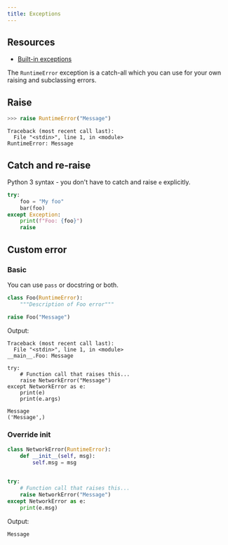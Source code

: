 ```yaml
---
title: Exceptions
---
```


## Resources

- [Built-in exceptions](https://docs.python.org/3/library/exceptions.html)

The `RuntimeError` exception is a catch-all which you can use for your own raising and subclassing errors.


## Raise

```python
>>> raise RuntimeError("Message")
```
```
Traceback (most recent call last):
  File "<stdin>", line 1, in <module>
RuntimeError: Message
```

## Catch and re-raise

Python 3 syntax - you don't have to catch and raise `e` explicitly.

```python
try:
    foo = "My foo"
    bar(foo)
except Exception:
    print(f"Foo: {foo}")
    raise
```


## Custom error

### Basic

You can use `pass` or docstring or both.

```python
class Foo(RuntimeError):
    """Description of Foo error"""
```

```python
raise Foo("Message")
```
Output:
```
Traceback (most recent call last):
  File "<stdin>", line 1, in <module>
__main__.Foo: Message
```

```pythpn
try:
    # Function call that raises this...
    raise NetworkError("Message")
except NetworkError as e:
    print(e)
    print(e.args)
```
```
Message
('Message',)
```

### Override init

```python
class NetworkError(RuntimeError):
    def __init__(self, msg):
        self.msg = msg
        
```

```python
try:
    # Function call that raises this...
    raise NetworkError("Message")
except NetworkError as e:
    print(e.msg)
```
Output:
```
Message
```
